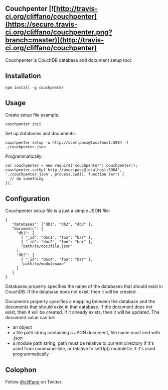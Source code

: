 Couchpenter [![http://travis-ci.org/cliffano/couchpenter](https://secure.travis-ci.org/cliffano/couchpenter.png?branch=master)](http://travis-ci.org/cliffano/couchpenter)
-----------

Couchpenter is CouchDB database and document setup tool.

Installation
------------

    npm install -g couchpenter 

Usage
-----

Create setup file example:

    couchpenter init

Set up databases and documents:

    couchpenter setup -u http://user:pass@localhost:5984 -f ./couchpenter.json

Programmatically:

    var couchpenter = new require('couchpenter').Couchpenter();
    couchpenter.setUp('http://user:pass@localhost:5984', './couchpenter.json', process.cwd(), function (err) {
      // do something
    });

Configuration
-------------

Couchpenter setup file is a just a simple JSON file:

    {
       "databases": ["db1", "db2", "db3" ],
       "documents": {
       	 "db1": [
       	   { "_id": "doc1", "foo": "bar" },
       	   { "_id": "doc2", "foo": "bar" },
       	   "path/to/doc3file.json"
       	 ],
       	 "db2": [
           { "_id": "doc4", "foo": "bar" },
           "path/to/modulename"
       	 ]
       }
    }

Databases property specifies the name of the databases that should exist in CouchDB. If the database does not exist, then it will be created.

Documents property specifies a mapping between the database and the documents that should exist in that database. If the document does not exist, then it will be created. If it already exists, then it will be updated.
The document value can be:
* an object
* a file path string containing a JSON document, file name must end with .json
* a module path string, path must be relative to current directory if it's used from command-line, or relative to setUp() moduleDir if it's used programmatically

Colophon
--------

Follow [@cliffano](http://twitter.com/cliffano) on Twitter.
